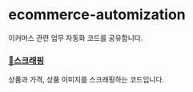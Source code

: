 # ecommerce-automization
이커머스 관련 업무 자동화 코드를 공유합니다. 

### [📁스크래핑](https://github.com/alicia-here/ecommerce-automization/tree/main/Scraping%EC%8A%A4%ED%81%AC%EB%9E%98%ED%95%91) 
상품과 가격, 상품 이미지를 스크래핑하는 코드입니다.
